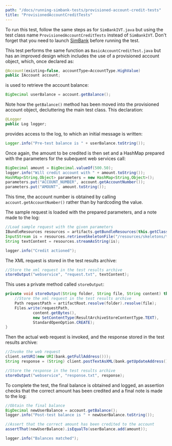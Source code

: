 ```yaml
---
path: "/docs/running-simbank-tests/provisioned-account-credit-tests"
title: "ProvisionedAccountCreditTests"
---
```

To run this test, follow the same steps as for `SimBankIVT.java` but using the test class name `ProvisionedAccountCreditTests` instead of `SimBankIVT`. Don't forget that you need to launch [SimBank](/docs/getting-started/simbank) before running the test.

This test performs the same function as `BasicAccountCreditTest.java` but has an improved design which includes the use of a provisioned account object, which, once declared as:
```java
@Account(existing=false, accountType=AccountType.HighValue)
public IAccount account;
```
is used to retrieve the account balance:
```java
BigDecimal userBalance = account.getBalance();
```
Note how the `getBalance()` method has been moved into the provisioned account object, decluttering the main test class.
This declaration:
```java
@Logger
public Log logger;
```
provides access to the log, to which an initial message is written:
```java
Logger.info("Pre-test balance is " + userBalance.toString());
```
Once again, the amount to be credited is then set and a HashMap prepared with the parameters for the subequent web services call:
```java
BigDecimal amount = BigDecimal.valueOf(500.50);
logger.info("Will credit account with " + amount.toString());
HashMap<String,Object> parameters = new HashMap<String,Object>();
parameters.put("ACCOUNT_NUMBER", account.getAccountNumber());
parameters.put("AMOUNT", amount.toString());
```
This time, the account number is obtained by calling `account.getAccountNumber()` rather than by hardcoding the value. 

The sample request is loaded with the prepared parameters, and a note made to the log:
```java
//Load sample request with the given parameters
IBundleResources resources = artifacts.getBundleResources(this.getClass());
InputStream is = resources.retrieveSkeletonFile("/resources/skeletons/testSkel.skel", parameters);
String textContent = resources.streamAsString(is);

logger.info("Credit actioned");
```
The XML request is stored in the test results archive:
```java
//Store the xml request in the test results archive
storeOutput("webservice", "request.txt", textContent);
```
This uses a private method called `storeOutput`:
```java
private void storeOutput(String folder, String file, String content) throws IOException {
	//Store the xml request in the test results archive
	Path requestPath = artifactRoot.resolve(folder).resolve(file);
	Files.write(requestPath, 
			content.getBytes(), 
			new SetContentType(ResultArchiveStoreContentType.TEXT), 
			StandardOpenOption.CREATE);
}
```
Then the actual web request is invoked, and the response stored in the test results archive:
```java
//Invoke the web request
client.setURI(new URI(bank.getFullAddress()));
String response = (String) client.postTextAsXML(bank.getUpdateAddress(), textContent, false);

//Store the response in the test results archive
storeOutput("webservice", "response.txt", response);
```
To complete the test, the final balance is obtained and logged, an assertion checks that the correct amount has been credited and a final note is made to the log:
```java
//Obtain the final balance
BigDecimal newUserBalance = account.getBalance();
logger.info("Post-test balance is " + newUserBalance.toString());

//Assert that the correct amount has been credited to the account
assertThat(newUserBalance).isEqualTo(userBalance.add(amount));

logger.info("Balances matched");
```
